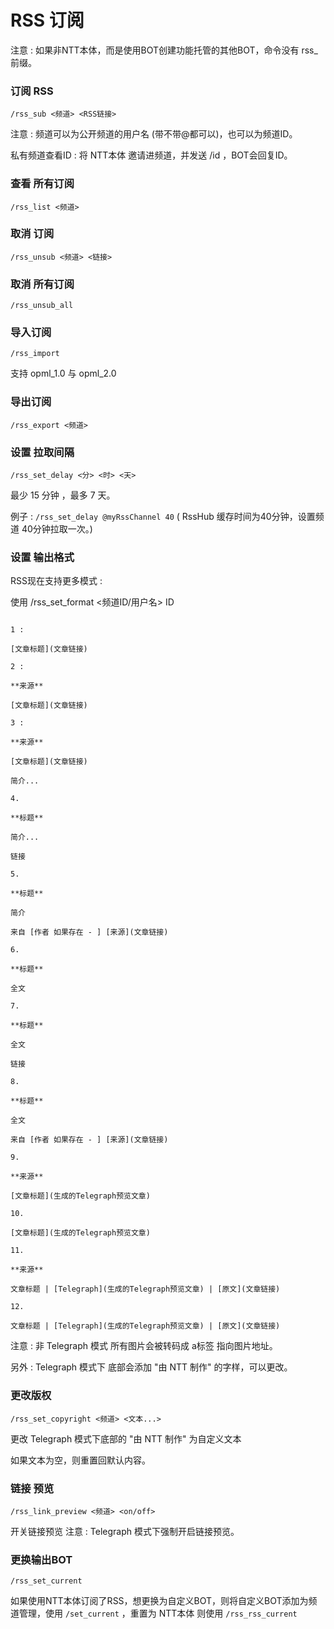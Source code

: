 # RSS 订阅

注意 : 如果非NTT本体，而是使用BOT创建功能托管的其他BOT，命令没有 rss_ 前缀。

### 订阅 RSS

```text
/rss_sub <频道> <RSS链接>
```

注意 : 频道可以为公开频道的用户名 (带不带@都可以)，也可以为频道ID。

私有频道查看ID : 将 NTT本体 邀请进频道，并发送 /id ，BOT会回复ID。

### 查看 所有订阅

```text
/rss_list <频道>
```

### 取消 订阅

```text
/rss_unsub <频道> <链接>
```

### 取消 所有订阅

```text
/rss_unsub_all
```

### 导入订阅

```text
/rss_import
```

支持 opml_1.0 与 opml_2.0

### 导出订阅

```text
/rss_export <频道>
```

### 设置 拉取间隔

```text
/rss_set_delay <分> <时> <天>
```

最少 15 分钟 ，最多 7 天。

例子 : `/rss_set_delay @myRssChannel 40` ( RssHub 缓存时间为40分钟，设置频道 40分钟拉取一次。)

### 设置 输出格式

RSS现在支持更多模式 :

使用 /rss_set_format <频道ID/用户名> ID

```text

1 : 

[文章标题](文章链接)

2 : 

**来源**

[文章标题](文章链接)

3 :

**来源**

[文章标题](文章链接)

简介...

4.

**标题**

简介...

链接

5.

**标题**

简介

来自 [作者 如果存在 - ] [来源](文章链接)

6.

**标题**

全文

7.

**标题**

全文

链接

8.

**标题**

全文

来自 [作者 如果存在 - ] [来源](文章链接)

9.

**来源**

[文章标题](生成的Telegraph预览文章)

10.

[文章标题](生成的Telegraph预览文章)

11.

**来源**

文章标题 | [Telegraph](生成的Telegraph预览文章) | [原文](文章链接)

12.

文章标题 | [Telegraph](生成的Telegraph预览文章) | [原文](文章链接)

```

注意 : 非 Telegraph 模式 所有图片会被转码成 a标签 指向图片地址。

另外 : Telegraph 模式下 底部会添加 "由 NTT 制作" 的字样，可以更改。

### 更改版权

```text
/rss_set_copyright <频道> <文本...>
```

更改 Telegraph 模式下底部的 "由 NTT 制作" 为自定义文本

如果文本为空，则重置回默认内容。

### 链接 预览

```text
/rss_link_preview <频道> <on/off>
```

开关链接预览 注意 : Telegraph 模式下强制开启链接预览。

### 更换输出BOT

```text
/rss_set_current
```

如果使用NTT本体订阅了RSS，想更换为自定义BOT，则将自定义BOT添加为频道管理，使用 `/set_current` ，重置为 NTT本体 则使用 `/rss_rss_current`
